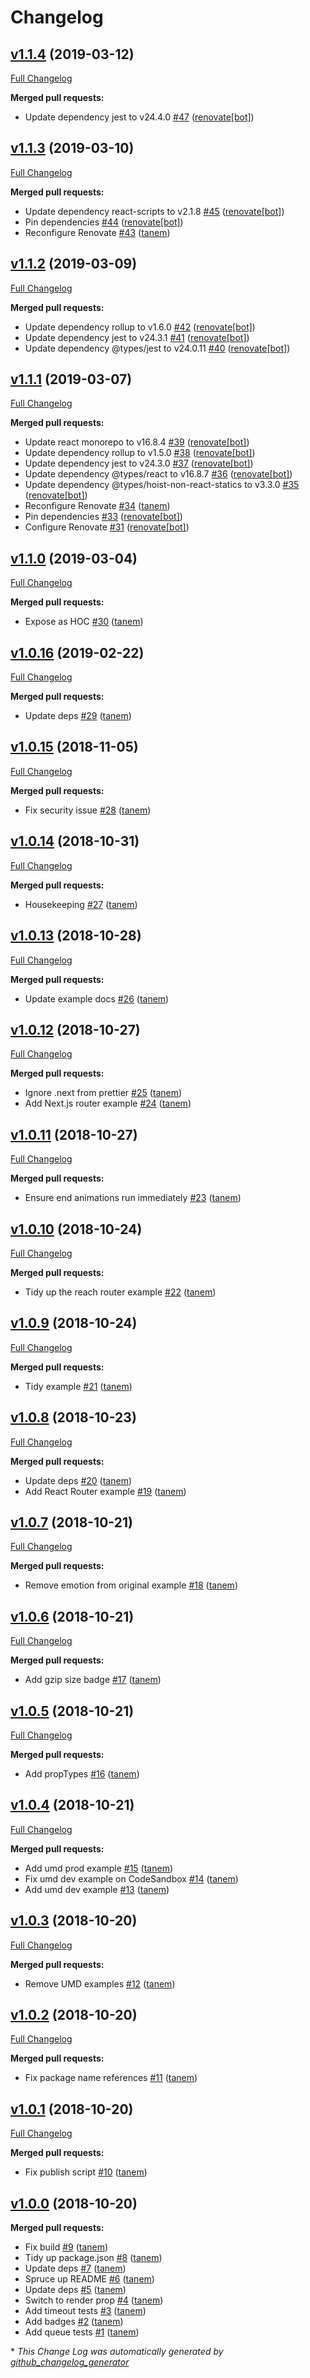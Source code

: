 # Changelog

## [v1.1.4](https://github.com/tanem/react-nprogress/tree/v1.1.4) (2019-03-12)
[Full Changelog](https://github.com/tanem/react-nprogress/compare/v1.1.3...v1.1.4)

**Merged pull requests:**

- Update dependency jest to v24.4.0 [\#47](https://github.com/tanem/react-nprogress/pull/47) ([renovate[bot]](https://github.com/apps/renovate))

## [v1.1.3](https://github.com/tanem/react-nprogress/tree/v1.1.3) (2019-03-10)
[Full Changelog](https://github.com/tanem/react-nprogress/compare/v1.1.2...v1.1.3)

**Merged pull requests:**

- Update dependency react-scripts to v2.1.8 [\#45](https://github.com/tanem/react-nprogress/pull/45) ([renovate[bot]](https://github.com/apps/renovate))
- Pin dependencies [\#44](https://github.com/tanem/react-nprogress/pull/44) ([renovate[bot]](https://github.com/apps/renovate))
- Reconfigure Renovate [\#43](https://github.com/tanem/react-nprogress/pull/43) ([tanem](https://github.com/tanem))

## [v1.1.2](https://github.com/tanem/react-nprogress/tree/v1.1.2) (2019-03-09)
[Full Changelog](https://github.com/tanem/react-nprogress/compare/v1.1.1...v1.1.2)

**Merged pull requests:**

- Update dependency rollup to v1.6.0 [\#42](https://github.com/tanem/react-nprogress/pull/42) ([renovate[bot]](https://github.com/apps/renovate))
- Update dependency jest to v24.3.1 [\#41](https://github.com/tanem/react-nprogress/pull/41) ([renovate[bot]](https://github.com/apps/renovate))
- Update dependency @types/jest to v24.0.11 [\#40](https://github.com/tanem/react-nprogress/pull/40) ([renovate[bot]](https://github.com/apps/renovate))

## [v1.1.1](https://github.com/tanem/react-nprogress/tree/v1.1.1) (2019-03-07)
[Full Changelog](https://github.com/tanem/react-nprogress/compare/v1.1.0...v1.1.1)

**Merged pull requests:**

- Update react monorepo to v16.8.4 [\#39](https://github.com/tanem/react-nprogress/pull/39) ([renovate[bot]](https://github.com/apps/renovate))
- Update dependency rollup to v1.5.0 [\#38](https://github.com/tanem/react-nprogress/pull/38) ([renovate[bot]](https://github.com/apps/renovate))
- Update dependency jest to v24.3.0 [\#37](https://github.com/tanem/react-nprogress/pull/37) ([renovate[bot]](https://github.com/apps/renovate))
- Update dependency @types/react to v16.8.7 [\#36](https://github.com/tanem/react-nprogress/pull/36) ([renovate[bot]](https://github.com/apps/renovate))
- Update dependency @types/hoist-non-react-statics to v3.3.0 [\#35](https://github.com/tanem/react-nprogress/pull/35) ([renovate[bot]](https://github.com/apps/renovate))
- Reconfigure Renovate [\#34](https://github.com/tanem/react-nprogress/pull/34) ([tanem](https://github.com/tanem))
- Pin dependencies [\#33](https://github.com/tanem/react-nprogress/pull/33) ([renovate[bot]](https://github.com/apps/renovate))
- Configure Renovate [\#31](https://github.com/tanem/react-nprogress/pull/31) ([renovate[bot]](https://github.com/apps/renovate))

## [v1.1.0](https://github.com/tanem/react-nprogress/tree/v1.1.0) (2019-03-04)
[Full Changelog](https://github.com/tanem/react-nprogress/compare/v1.0.16...v1.1.0)

**Merged pull requests:**

- Expose as HOC [\#30](https://github.com/tanem/react-nprogress/pull/30) ([tanem](https://github.com/tanem))

## [v1.0.16](https://github.com/tanem/react-nprogress/tree/v1.0.16) (2019-02-22)
[Full Changelog](https://github.com/tanem/react-nprogress/compare/v1.0.15...v1.0.16)

**Merged pull requests:**

- Update deps [\#29](https://github.com/tanem/react-nprogress/pull/29) ([tanem](https://github.com/tanem))

## [v1.0.15](https://github.com/tanem/react-nprogress/tree/v1.0.15) (2018-11-05)
[Full Changelog](https://github.com/tanem/react-nprogress/compare/v1.0.14...v1.0.15)

**Merged pull requests:**

- Fix security issue [\#28](https://github.com/tanem/react-nprogress/pull/28) ([tanem](https://github.com/tanem))

## [v1.0.14](https://github.com/tanem/react-nprogress/tree/v1.0.14) (2018-10-31)
[Full Changelog](https://github.com/tanem/react-nprogress/compare/v1.0.13...v1.0.14)

**Merged pull requests:**

- Housekeeping [\#27](https://github.com/tanem/react-nprogress/pull/27) ([tanem](https://github.com/tanem))

## [v1.0.13](https://github.com/tanem/react-nprogress/tree/v1.0.13) (2018-10-28)
[Full Changelog](https://github.com/tanem/react-nprogress/compare/v1.0.12...v1.0.13)

**Merged pull requests:**

- Update example docs [\#26](https://github.com/tanem/react-nprogress/pull/26) ([tanem](https://github.com/tanem))

## [v1.0.12](https://github.com/tanem/react-nprogress/tree/v1.0.12) (2018-10-27)
[Full Changelog](https://github.com/tanem/react-nprogress/compare/v1.0.11...v1.0.12)

**Merged pull requests:**

- Ignore .next from prettier [\#25](https://github.com/tanem/react-nprogress/pull/25) ([tanem](https://github.com/tanem))
- Add Next.js router example [\#24](https://github.com/tanem/react-nprogress/pull/24) ([tanem](https://github.com/tanem))

## [v1.0.11](https://github.com/tanem/react-nprogress/tree/v1.0.11) (2018-10-27)
[Full Changelog](https://github.com/tanem/react-nprogress/compare/v1.0.10...v1.0.11)

**Merged pull requests:**

- Ensure end animations run immediately [\#23](https://github.com/tanem/react-nprogress/pull/23) ([tanem](https://github.com/tanem))

## [v1.0.10](https://github.com/tanem/react-nprogress/tree/v1.0.10) (2018-10-24)
[Full Changelog](https://github.com/tanem/react-nprogress/compare/v1.0.9...v1.0.10)

**Merged pull requests:**

- Tidy up the reach router example [\#22](https://github.com/tanem/react-nprogress/pull/22) ([tanem](https://github.com/tanem))

## [v1.0.9](https://github.com/tanem/react-nprogress/tree/v1.0.9) (2018-10-24)
[Full Changelog](https://github.com/tanem/react-nprogress/compare/v1.0.8...v1.0.9)

**Merged pull requests:**

- Tidy example [\#21](https://github.com/tanem/react-nprogress/pull/21) ([tanem](https://github.com/tanem))

## [v1.0.8](https://github.com/tanem/react-nprogress/tree/v1.0.8) (2018-10-23)
[Full Changelog](https://github.com/tanem/react-nprogress/compare/v1.0.7...v1.0.8)

**Merged pull requests:**

- Update deps [\#20](https://github.com/tanem/react-nprogress/pull/20) ([tanem](https://github.com/tanem))
- Add React Router example [\#19](https://github.com/tanem/react-nprogress/pull/19) ([tanem](https://github.com/tanem))

## [v1.0.7](https://github.com/tanem/react-nprogress/tree/v1.0.7) (2018-10-21)
[Full Changelog](https://github.com/tanem/react-nprogress/compare/v1.0.6...v1.0.7)

**Merged pull requests:**

- Remove emotion from original example [\#18](https://github.com/tanem/react-nprogress/pull/18) ([tanem](https://github.com/tanem))

## [v1.0.6](https://github.com/tanem/react-nprogress/tree/v1.0.6) (2018-10-21)
[Full Changelog](https://github.com/tanem/react-nprogress/compare/v1.0.5...v1.0.6)

**Merged pull requests:**

- Add gzip size badge [\#17](https://github.com/tanem/react-nprogress/pull/17) ([tanem](https://github.com/tanem))

## [v1.0.5](https://github.com/tanem/react-nprogress/tree/v1.0.5) (2018-10-21)
[Full Changelog](https://github.com/tanem/react-nprogress/compare/v1.0.4...v1.0.5)

**Merged pull requests:**

- Add propTypes [\#16](https://github.com/tanem/react-nprogress/pull/16) ([tanem](https://github.com/tanem))

## [v1.0.4](https://github.com/tanem/react-nprogress/tree/v1.0.4) (2018-10-21)
[Full Changelog](https://github.com/tanem/react-nprogress/compare/v1.0.3...v1.0.4)

**Merged pull requests:**

- Add umd prod example [\#15](https://github.com/tanem/react-nprogress/pull/15) ([tanem](https://github.com/tanem))
- Fix umd dev example on CodeSandbox [\#14](https://github.com/tanem/react-nprogress/pull/14) ([tanem](https://github.com/tanem))
- Add umd dev example [\#13](https://github.com/tanem/react-nprogress/pull/13) ([tanem](https://github.com/tanem))

## [v1.0.3](https://github.com/tanem/react-nprogress/tree/v1.0.3) (2018-10-20)
[Full Changelog](https://github.com/tanem/react-nprogress/compare/v1.0.2...v1.0.3)

**Merged pull requests:**

- Remove UMD examples [\#12](https://github.com/tanem/react-nprogress/pull/12) ([tanem](https://github.com/tanem))

## [v1.0.2](https://github.com/tanem/react-nprogress/tree/v1.0.2) (2018-10-20)
[Full Changelog](https://github.com/tanem/react-nprogress/compare/v1.0.1...v1.0.2)

**Merged pull requests:**

- Fix package name references [\#11](https://github.com/tanem/react-nprogress/pull/11) ([tanem](https://github.com/tanem))

## [v1.0.1](https://github.com/tanem/react-nprogress/tree/v1.0.1) (2018-10-20)
[Full Changelog](https://github.com/tanem/react-nprogress/compare/v1.0.0...v1.0.1)

**Merged pull requests:**

- Fix publish script [\#10](https://github.com/tanem/react-nprogress/pull/10) ([tanem](https://github.com/tanem))

## [v1.0.0](https://github.com/tanem/react-nprogress/tree/v1.0.0) (2018-10-20)
**Merged pull requests:**

- Fix build [\#9](https://github.com/tanem/react-nprogress/pull/9) ([tanem](https://github.com/tanem))
- Tidy up package.json [\#8](https://github.com/tanem/react-nprogress/pull/8) ([tanem](https://github.com/tanem))
- Update deps [\#7](https://github.com/tanem/react-nprogress/pull/7) ([tanem](https://github.com/tanem))
- Spruce up README [\#6](https://github.com/tanem/react-nprogress/pull/6) ([tanem](https://github.com/tanem))
- Update deps [\#5](https://github.com/tanem/react-nprogress/pull/5) ([tanem](https://github.com/tanem))
- Switch to render prop [\#4](https://github.com/tanem/react-nprogress/pull/4) ([tanem](https://github.com/tanem))
- Add timeout tests [\#3](https://github.com/tanem/react-nprogress/pull/3) ([tanem](https://github.com/tanem))
- Add badges [\#2](https://github.com/tanem/react-nprogress/pull/2) ([tanem](https://github.com/tanem))
- Add queue tests [\#1](https://github.com/tanem/react-nprogress/pull/1) ([tanem](https://github.com/tanem))



\* *This Change Log was automatically generated by [github_changelog_generator](https://github.com/skywinder/Github-Changelog-Generator)*